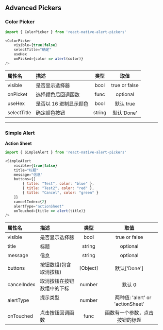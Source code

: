 ## Advanced Pickers

### Color Picker

```js
import { ColorPicker } from 'react-native-alert-pickers'

<ColorPicker
	visible={true|false}
	selectTitle="确定"
	useHex
	onPicked={color => alert(color)}
/>
```

| 属性名      | 描述                   |  类型  |     取值      |
| :---------- | :--------------------- | :----: | :-----------: |
| visible     | 是否显示选择器         |  bool  | true or false |
| onPicket    | 选择颜色后回调函数     |  func  |   optional    |
| useHex      | 是否以 16 进制显示颜色 |  bool  |   默认 true   |
| selectTitle | 确定颜色按钮           | string |  默认'Done'   |

---

### Simple Alert

**Action Sheet**

```js
import { SimpleAlert } from 'react-native-alert-pickers'

<SimpleAlert
	visible={true|false}
	title="标题"
	message="信息"
	buttons={[
		{ title: "Test", color: "blue" },
		{ title: "Test2", color: "red" },
		{ title: "Cancel", color: "green" }
	]}
	cancelIndex={2}
	alertType="actionSheet"
	onTouched={title => alert(title)}
/>
```

| 属性名      | 描述                       |   类型   |              取值              |
| :---------- | :------------------------- | :------: | :----------------------------: |
| visible     | 是否显示选择器             |   bool   |         true or false          |
| title       | 标题                       |  string  |            optional            |
| message     | 信息                       |  string  |            optional            |
| buttons     | 按钮数组(包含取消按钮)     | [Object] |          默认['Done']          |
| cancelIndex | 取消按钮在按钮数组中的下标 |  number  |             默认 0             |
| alertType   | 提示类型                   |  number  |        两种值: 'alert' or 'actionSheet' |
| onTouched   | 点击按钮回调函数           |   func   | 函数有一个参数，点击按钮的标题 |
